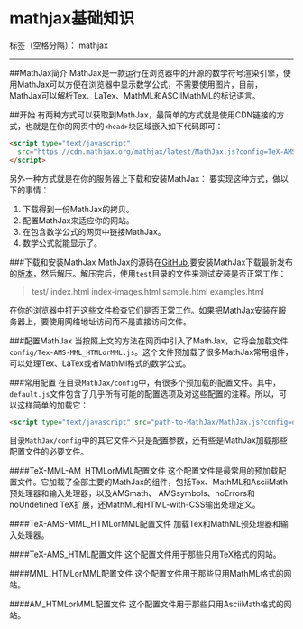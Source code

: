 # mathjax基础知识

标签（空格分隔）： mathjax

---

##MathJax简介
MathJax是一款运行在浏览器中的开源的数学符号渲染引擎，使用MathJax可以方便在浏览器中显示数学公式，不需要使用图片，目前，MathJax可以解析Tex、LaTex、MathML和ASCIIMathML的标记语言。 

##开始
有两种方式可以获取到MathJax，最简单的方式就是使用CDN链接的方式，也就是在你的网页中的`<head>`块区域嵌入如下代码即可：
```html
<script type="text/javascript"
  src="https://cdn.mathjax.org/mathjax/latest/MathJax.js?config=TeX-AMS-MML_HTMLorMML">
</script>
```

另外一种方式就是在你的服务器上下载和安装MathJax：
要实现这种方式，做以下的事情：

 1. 下载得到一份MathJax的拷贝。
 2. 配置MathJax来适应你的网站。
 3. 在包含数学公式的网页中链接MathJax。
 4. 数学公式就能显示了。

###下载和安装MathJax
MathJax的源码在[GitHub][1],要安装MathJax下载最新发布的[版本][2]，然后解压。解压完后，使用`test`目录的文件来测试安装是否正常工作：

> test/
      index.html
      index-images.html
      sample.html
      examples.html

在你的浏览器中打开这些文件检查它们是否正常工作。如果把MathJax安装在服务器上，要使用网络地址访问而不是直接访问文件。

###配置MathJax
 当按照上文的方法在网页中引入了MathJax，它将会加载文件`config/Tex-AMS-MML_HTMLorMML.js`。这个文件预加载了很多MathJax常用组件，可以处理Tex、LaTex或者MathMl格式的数学公式。

###常用配置
在目录`MathJax/config`中，有很多个预加载的配置文件。其中，`default.js`文件包含了几乎所有可能的配置选项及对这些配置的注释。所以，可以这样简单的加载它：
```html
<script type="text/javascript" src="path-to-MathJax/MathJax.js?config=default"></script>
```
目录`MathJax/config`中的其它文件不只是配置参数，还有些是MathJax加载那些配置文件的必要文件。

####TeX-MML-AM_HTMLorMML配置文件
这个配置文件是最常用的预加载配置文件。它加载了全部主要的MathJax的组件，包括Tex、MathML和AsciiMath预处理器和输入处理器，以及AMSmath、 AMSsymbols、noErrors和noUndefined TeX扩展，还MathML和HTML-with-CSS输出处理定义。

####TeX-AMS-MML_HTMLorMML配置文件
加载Tex和MathML预处理器和输入处理器。

####TeX-AMS_HTML配置文件
这个配置文件用于那些只用TeX格式的网站。

####MML_HTMLorMML配置文件
这个配置文件用于那些只用MathML格式的网站。

####AM_HTMLorMML配置文件
这个配置文件用于那些只用AsciiMath格式的网站。
















  [1]: https://github.com/mathjax/MathJax/
  [2]: https://codeload.github.com/mathjax/MathJax/zip/master